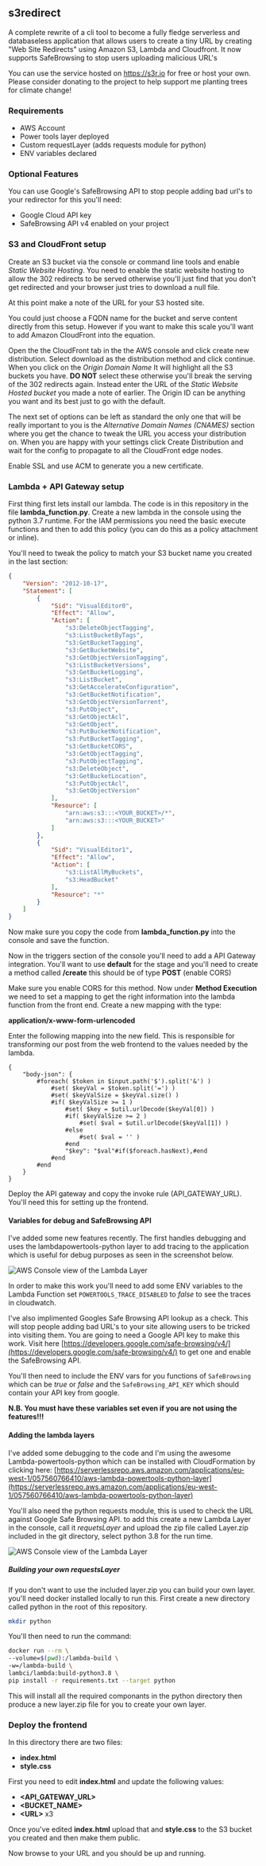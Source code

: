 ## **s3redirect**

A complete rewrite of a cli tool to become a fully fledge serverless and databaseless application that allows users to create a tiny URL by creating "Web Site Redirects" using Amazon S3, Lambda and Cloudfront. It now supports SafeBrowsing to stop users uploading malicious URL's

You can use the service hosted on https://s3r.io for free or host your own. Please consider donating to the project to help support me planting trees for climate change!

### **Requirements**

- AWS Account
- Power tools layer deployed 
- Custom requestLayer (adds requests module for python)
- ENV variables declared

### **Optional Features**

You can use Google's SafeBrowsing API to stop people adding bad url's to your redirector for this you'll need:

- Google Cloud API key
- SafeBrowsing API v4 enabled on your project

### **S3 and CloudFront setup**

Create an S3 bucket via the console or command line tools and enable *Static Website Hosting*. You need to enable the static website hosting to allow the 302 redirects to be served otherwise you'll just find that you don't get redirected and your browser just tries to download a null file.

At this point make a note of the URL for your S3 hosted site.

You could just choose a FQDN name for the bucket and serve content directly from this setup. However if you want to make this scale you'll want to add Amazon CloudFront into the equation.

Open the the CloudFront tab in the the AWS console and click create new distribution. Select download as the distribution method and click continue. When you click on the *Origin Domain Name* It will highlight all the S3 buckets you have. **DO NOT** select these otherwise you'll break the serving of the 302 redirects again. Instead enter the URL of the *Static Website Hosted bucket* you made a note of earlier. The Origin ID can be anything you want and its best just to go with the default.

The next set of options can be left as standard the only one that will be really important to you is the *Alternative Domain Names (CNAMES)* section where you get the chance to tweak the URL you access your distribution on. When you are happy with your settings click Create Distribution and wait for the config to propagate to all the CloudFront edge nodes.

Enable SSL and use ACM to generate you a new certificate.

### **Lambda + API Gateway setup**

First thing first lets install our lambda. The code is in this repository in the file **lambda_function.py**. Create a new lambda in the console using the python 3.7 runtime. For the IAM permissions you need the basic execute functions and then to add this policy (you can do this as a policy attachment or inline).

You'll need to tweak the policy to match your S3 bucket name you created in the last section:

```json
{
    "Version": "2012-10-17",
    "Statement": [
        {
            "Sid": "VisualEditor0",
            "Effect": "Allow",
            "Action": [
                "s3:DeleteObjectTagging",
                "s3:ListBucketByTags",
                "s3:GetBucketTagging",
                "s3:GetBucketWebsite",
                "s3:GetObjectVersionTagging",
                "s3:ListBucketVersions",
                "s3:GetBucketLogging",
                "s3:ListBucket",
                "s3:GetAccelerateConfiguration",
                "s3:GetBucketNotification",
                "s3:GetObjectVersionTorrent",
                "s3:PutObject",
                "s3:GetObjectAcl",
                "s3:GetObject",
                "s3:PutBucketNotification",
                "s3:PutBucketTagging",
                "s3:GetBucketCORS",
                "s3:GetObjectTagging",
                "s3:PutObjectTagging",
                "s3:DeleteObject",
                "s3:GetBucketLocation",
                "s3:PutObjectAcl",
                "s3:GetObjectVersion"
            ],
            "Resource": [
                "arn:aws:s3:::<YOUR_BUCKET>/*",
                "arn:aws:s3:::<YOUR_BUCKET>"
            ]
        },
        {
            "Sid": "VisualEditor1",
            "Effect": "Allow",
            "Action": [
                "s3:ListAllMyBuckets",
                "s3:HeadBucket"
            ],
            "Resource": "*"
        }
    ]
}
```

Now make sure you copy the code from **lambda_function.py** into the console and save the function.

Now in the triggers section of the console you'll need to add a API Gateway integration. You'll want to use __default__ for the stage and you'll need to create a method called **/create** this should be of type **POST** (enable CORS)

Make sure you enable CORS for this method. Now under **Method Execution** we need to set a mapping to get the right information into the lambda function from the front end. Create a new mapping with the type:

__application/x-www-form-urlencoded__

Enter the following mapping into the new field. This is responsible for transforming our post from the web frontend to the values needed by the lambda.

```
{
    "body-json": {
        #foreach( $token in $input.path('$').split('&') )
            #set( $keyVal = $token.split('=') )
            #set( $keyValSize = $keyVal.size() )
            #if( $keyValSize >= 1 )
                #set( $key = $util.urlDecode($keyVal[0]) )
                #if( $keyValSize >= 2 )
                    #set( $val = $util.urlDecode($keyVal[1]) )
                #else
                    #set( $val = '' )
                #end
                "$key": "$val"#if($foreach.hasNext),#end
            #end
        #end
    }
}
```

Deploy the API gateway and copy the invoke rule (API_GATEWAY_URL). You'll need this for setting up the frontend.

#### Variables for debug and SafeBrowsing API

I've added some new features recently. The first handles debugging and uses the lambdapowertools-python layer to add tracing to the application which is useful for debug purposes as seen in the screenshot below.

![AWS Console view of the Lambda Layer](images/tracing.png)

In order to make this work you'll need to add some ENV variables to the Lambda Function set ``POWERTOOLS_TRACE_DISABLED`` to _false_ to see the traces in cloudwatch.

I've also implimented Googles Safe Browsing API lookup as a check. This will stop people adding bad URL's to your site allowing users to be tricked into visiting them. You are going to need a Google API key to make this work. Visit here [https://developers.google.com/safe-browsing/v4/](https://developers.google.com/safe-browsing/v4/) to get one and enable the SafeBrowsing API.

You'll then need to include the ENV vars for you functions of ``SafeBrowsing`` which can be _true_ or _false_ and the ``SafeBrowsing_API_KEY`` which should contain your API key from google.

__N.B. You must have these variables set even if you are not using the features!!!__

#### Adding the lambda layers

I've added some debugging to the code and I'm using the awesome Lambda-powertools-python which can be installed with CloudFormation by clicking here: [https://serverlessrepo.aws.amazon.com/applications/eu-west-1/057560766410/aws-lambda-powertools-python-layer](https://serverlessrepo.aws.amazon.com/applications/eu-west-1/057560766410/aws-lambda-powertools-python-layer)

You'll also need the python requests module, this is used to check the URL against Google Safe Browsing API. to add this create a new Lambda Layer in the console, call it _requetsLayer_ and upload the zip file called Layer.zip included in the git directory, select python 3.8 for the run time.

![AWS Console view of the Lambda Layer](images/requestsLayer.png)


##### Building your own requestsLayer

If you don't want to use the included layer.zip you can build your own layer. you'll need docker installed locally to run this. First create a new directory called python in the root of this repository.

```bash
mkdir python
```

You'll then need to run the command:

```bash
docker run --rm \
--volume=$(pwd):/lambda-build \
-w=/lambda-build \
lambci/lambda:build-python3.8 \
pip install -r requirements.txt --target python
```

This will install all the required componants in the python directory then produce a new layer.zip file for you to create your own layer.

### **Deploy the frontend**

In this directory there are two files:

- **index.html**
- **style.css**

First you need to edit **index.html** and update the following values:

- **\<API\_GATEWAY\_URL\>**
- **\<BUCKET\_NAME\>**
- **\<URL\>** x3

Once you've edited **index.html** upload that and **style.css** to the S3 bucket you created and then make them public.

Now browse to your URL and you should be up and running.
